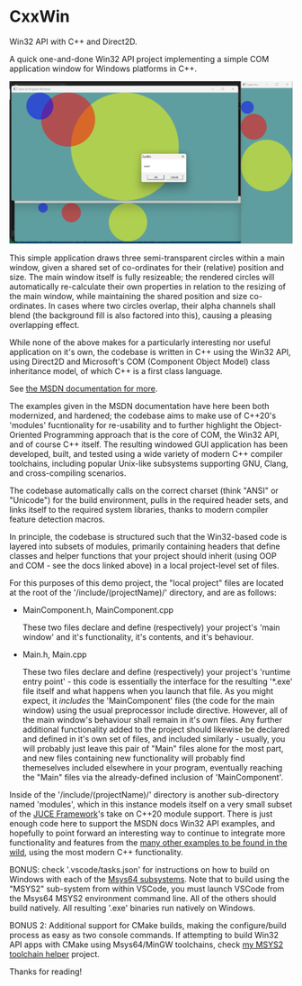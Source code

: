 # CxxWin

Win32 API with C++ and Direct2D.

A quick one-and-done Win32 API project implementing a simple COM application window for Windows platforms in C++.

![Screenshot](https://raw.githubusercontent.com/StoneyDSP/CxxWin/main/share/doc/CxxWin/screenshot_circles_example.png)

This simple application draws three semi-transparent circles within a main window, given a shared set of co-ordinates for their (relative) position and size. The main window itself is fully resizeable; the rendered circles will automatically re-calculate their own properties in relation to the resizing of the main window, while maintaining the shared position and size co-ordinates. In cases where two circles overlap, their alpha channels shall blend (the background fill is also factored into this), causing a pleasing overlapping effect.

While none of the above makes for a particularly interesting nor useful application on it's own, the codebase is written in C++ using the Win32 API, using Direct2D and Microsoft's COM (Component Object
Model) class inheritance model, of which C++ is a first class language.

See <a href="https://learn.microsoft.com/en-us/windows/win32/learnwin32/introduction-to-windows-programming-in-c--">the MSDN documentation for more</a>.

The examples given in the MSDN documentation have here been both modernized, and hardened; the codebase aims to make use of C++20's 'modules' fucntionality for re-usability and to further highlight the Object-Oriented Programming approach that is the core of COM, the Win32 API, and of course C++ itself. The resulting windowed GUI application has been developed, built, and tested using a wide variety of modern C++ compiler toolchains, including popular Unix-like subsystems supporting GNU, Clang, and cross-compiling scenarios.

The codebase automatically calls on the correct charset (think "ANSI" or "Unicode") for the build environment, pulls in the required header sets, and links itself to the required system libraries, thanks to modern compiler feature detection macros.

In principle, the codebase is structured such that the Win32-based code is layered into subsets of modules, primarily containing headers that define classes and helper functions that your project should inherit (using OOP and COM - see the docs linked above) in a local project-level set of files.

For this purposes of this demo project, the "local project" files are located at the root of the '/include/(projectName)/' directory, and are as follows:

- MainComponent.h, MainComponent.cpp

    These two files declare and define (respectively) your project's 'main window' and it's functionality, it's contents, and it's behaviour.

- Main.h, Main.cpp

    These two files declare and define (respectively) your project's 'runtime entry point' - this code is essentially the interface for the resulting '*.exe' file itself and what happens when you launch that file. As you might expect, it *includes* the 'MainComponent' files (the code for the main window) using the usual preprocessor include directive. However, all of the main window's behaviour shall remain in it's own files. Any further additional functionality added to the project should likewise be declared and defined in it's own set of files, and included similarly - usually, you will probably just leave this pair of "Main" files alone for the most part, and new files containing new functionality will probably find themeselves included elsewhere in your program, eventually reaching the "Main" files via the already-defined inclusion of 'MainComponent'.

Inside of the '/include/(projectName)/' directory is another sub-directory named 'modules', which in this instance models itself on a very small subset of the <a href="https://github.com/juce-framework/JUCE.git">JUCE Framework</a>'s take on C++20 module support. There is just enough code here to support the MSDN docs Win32 API examples, and hopefully to point forward an interesting way to continue to integrate more functionality and features from the <a href="https://github.com/microsoft/Windows-classic-samples.git">many other examples to be found in the wild</a>, using the most modern C++ functionality.

BONUS: check '.vscode/tasks.json' for instructions on how to build on Windows with each of the <a href="https://www.msys2.org/docs/environments/">Msys64 subsystems</a>. Note that to build using the "MSYS2" sub-system from within VSCode, you must launch VSCode from the Msys64 MSYS2 environment command line. All of the others should build natively. All resulting '.exe' binaries run natively on Windows.

BONUS 2: Additional support for CMake builds, making the configure/build process as easy as two console commands. If attempting to build Win32 API apps with CMake using Msys64/MinGW toolchains, check <a href="https://github.com/StoneyDSP/msys2-toolchain.git">my MSYS2 toolchain helper</a> project.

Thanks for reading!
